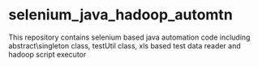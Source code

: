 # selenium_java_hadoop_automtn
This repository contains selenium based java automation code including abstract\singleton class, testUtil  class, xls based test data reader and hadoop script executor
